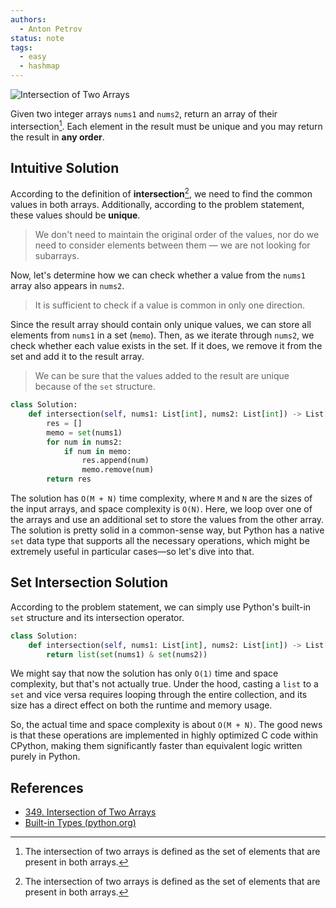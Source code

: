 ```yaml
---
authors:
  - Anton Petrov
status: note
tags:
  - easy
  - hashmap
---
```


![Intersection of Two Arrays](intersection_of_two_sets.png)

Given two integer arrays `nums1` and `nums2`, return an array of their intersection[^1]. Each element in the result must be unique and you may return the result in **any order**.

## Intuitive Solution

According to the definition of **intersection**[^1], we need to find the common values in both arrays. Additionally, according to the problem statement, these values should be **unique**.

> We don't need to maintain the original order of the values, nor do we need to consider elements between them — we are not looking for subarrays.

Now, let's determine how we can check whether a value from the `nums1` array also appears in `nums2`.

> It is sufficient to check if a value is common in only one direction.

Since the result array should contain only unique values, we can store all elements from `nums1` in a set (`memo`). Then, as we iterate through `nums2`, we check whether each value exists in the set. If it does, we remove it from the set and add it to the result array.

> We can be sure that the values added to the result are unique because of the `set` structure.

```python
class Solution:
    def intersection(self, nums1: List[int], nums2: List[int]) -> List[int]:
        res = []
        memo = set(nums1)
        for num in nums2:
            if num in memo:
                res.append(num)
                memo.remove(num)
        return res
```

The solution has `O(M + N)` time complexity, where `M` and `N` are the sizes of the input arrays, and space complexity is `O(N)`. Here, we loop over one of the arrays and use an additional set to store the values from the other array. The solution is pretty solid in a common-sense way, but Python has a native `set` data type that supports all the necessary operations, which might be extremely useful in particular cases—so let's dive into that.

## Set Intersection Solution

According to the problem statement, we can simply use Python's built-in `set` structure and its intersection operator.

```python
class Solution:
    def intersection(self, nums1: List[int], nums2: List[int]) -> List[int]:
        return list(set(nums1) & set(nums2))
```

We might say that now the solution has only `O(1)` time and space complexity, but that's not actually true. Under the hood, casting a `list` to a `set` and vice versa requires looping through the entire collection, and its size has a direct effect on both the runtime and memory usage.

So, the actual time and space complexity is about `O(M + N)`. The good news is that these operations are implemented in highly optimized C code within CPython, making them significantly faster than equivalent logic written purely in Python. 

## References

- [349. Intersection of Two Arrays](https://leetcode.com/problems/intersection-of-two-arrays)
- [Built-in Types (python.org)](https://docs.python.org/3/library/stdtypes.html)

[^1]: The intersection of two arrays is defined as the set of elements that are present in both arrays.
